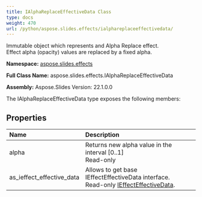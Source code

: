 ```yaml
---
title: IAlphaReplaceEffectiveData Class
type: docs
weight: 470
url: /python/aspose.slides.effects/ialphareplaceeffectivedata/
---
```


Immutable object which represents and Alpha Replace effect.<br/>            Effect alpha (opacity) values are replaced by a fixed alpha.

**Namespace:** [aspose.slides.effects](/python/aspose.slides.effects/)

**Full Class Name:** aspose.slides.effects.IAlphaReplaceEffectiveData

**Assembly:**  Aspose.Slides Version: 22.1.0.0

The IAlphaReplaceEffectiveData type exposes the following members:
## **Properties**
|**Name**|**Description**|
| :- | :- |
|alpha|Returns new alpha value in the interval [0..1]<br/>            Read-only|
|as_ieffect_effective_data|Allows to get base IEffectEffectiveData interface.<br/>            Read-only [IEffectEffectiveData](/python/aspose.slides.effects/ieffecteffectivedata/).|
